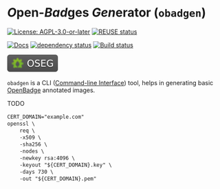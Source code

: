 <!--
SPDX-FileCopyrightText: 2021-2023 Robin Vobruba <hoijui.quaero@gmail.com>

SPDX-License-Identifier: CC0-1.0
-->

# *O*pen-*Bad*ges *Gen*erator (`obadgen`)

[![License: AGPL-3.0-or-later](
    https://img.shields.io/badge/License-AGPL%203.0+-blue.svg)](
    https://www.gnu.org/licenses/agpl-3.0.html)
[![REUSE status](
    https://api.reuse.software/badge/github.com/hoijui/obadgen)](
    https://api.reuse.software/info/github.com/hoijui/obadgen)
<!--
[![crates.io](
    https://img.shields.io/crates/v/obadgen.svg)](
    https://crates.io/crates/obadgen)
-->
[![Docs](
    https://docs.rs/obadgen/badge.svg)](
    https://docs.rs/obadgen)
[![dependency status](
    https://deps.rs/repo/github/hoijui/obadgen/status.svg)](
    https://deps.rs/repo/github/hoijui/obadgen)
[![Build status](
    https://github.com/hoijui/obadgen/workflows/build/badge.svg)](
    https://github.com/hoijui/obadgen/actions)

[![In cooperation with Open Source Ecology Germany](
    https://raw.githubusercontent.com/osegermany/tiny-files/master/res/media/img/badge-oseg.svg)](
    https://opensourceecology.de)

`obadgen` is a CLI ([Command-line Interface](
https://en.wikipedia.org/wiki/Command-line_interface)) tool,
helps in generating basic [OpenBadge](https://openbadges.org/) annotated images.

TODO

```shell
CERT_DOMAIN="example.com"
openssl \
    req \
    -x509 \
    -sha256 \
    -nodes \
    -newkey rsa:4096 \
    -keyout "${CERT_DOMAIN}.key" \
    -days 730 \
    -out "${CERT_DOMAIN}.pem"
```
